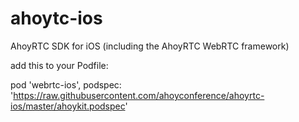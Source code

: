 # ahoytc-ios
AhoyRTC SDK for iOS (including the AhoyRTC WebRTC framework)

add this to your Podfile:

pod 'webrtc-ios', podspec: 'https://raw.githubusercontent.com/ahoyconference/ahoyrtc-ios/master/ahoykit.podspec'
